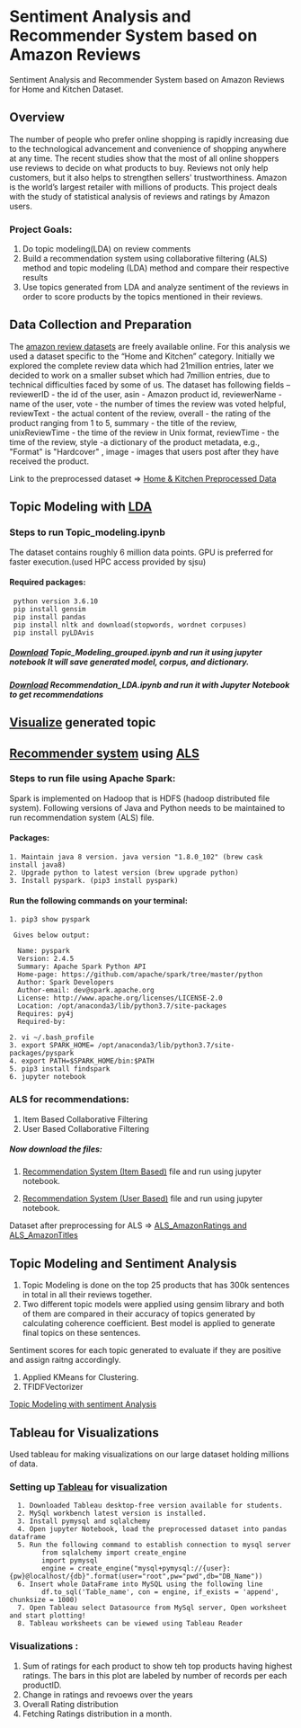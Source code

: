 # Sentiment Analysis and Recommender System based on Amazon Reviews

Sentiment Analysis and Recommender System based on Amazon Reviews for Home and Kitchen Dataset.

## Overview
The number of people who prefer online shopping is rapidly increasing due to the technological advancement and convenience of shopping anywhere at any time. The recent studies show that the most of all online shoppers use reviews to decide on what products to buy. Reviews not only help customers, but it also helps to strengthen sellers' trustworthiness. Amazon is the world’s largest retailer with millions of products. This project deals with the study of statistical analysis of reviews and ratings by Amazon users.

   ### Project Goals:
   1. Do topic modeling(LDA) on review comments
   2. Build a recommendation system using collaborative filtering (ALS) method and topic modeling (LDA) method and compare their respective results
   3. Use topics generated from LDA and analyze sentiment of the reviews in order to score products by the topics mentioned in their reviews.

## Data Collection and Preparation

The [amazon review datasets](https://nijianmo.github.io/amazon/index.html) are freely available online. For this analysis we used a dataset specific to the “Home and Kitchen” category. Initially we explored the complete review data which had 21million entries, later we decided to work on a smaller subset which had 7million entries, due to technical difficulties faced by some of us.
The dataset has following fields – reviewerID - the id of the user, asin - Amazon product id, reviewerName - name of the user, vote - the number of times the review was voted helpful, reviewText - the actual content of the review, overall - the rating of the product ranging from 1 to 5, summary - the title of the review, unixReviewTime - the time of the review in Unix format, reviewTime - the time of the review, style -a dictionary of the product metadata, e.g., "Format" is "Hardcover" , image - images that users post after they have received the product.

Link to the preprocessed dataset => [Home & Kitchen Preprocessed Data](https://drive.google.com/drive/folders/1YIFgIOtMTuOEHUJEJfFV_mLE8lwz8unC?usp=sharing)

## Topic Modeling with [LDA](https://en.wikipedia.org/wiki/Latent_Dirichlet_allocation)

### Steps to run Topic_modeling.ipynb
The dataset contains roughly 6 million data points. GPU is preferred for faster execution.(used HPC access provided by sjsu)
#### Required packages:
     python version 3.6.10
     pip install gensim
     pip install pandas
     pip install nltk and download(stopwords, wordnet corpuses)
     pip install pyLDAvis
##### [Download](https://github.com/Thaslim/Amazon_Review_Analysis/blob/master/LDA%20-%20Recommender/Topic_Modeling_grouped.ipynb) Topic_Modeling_grouped.ipynb and run it using jupyter notebook It will save generated model, corpus, and dictionary.
##### [Download](https://github.com/Thaslim/Amazon_Review_Analysis/blob/master/LDA%20-%20Recommender/Recommendation_LDA.ipynb) Recommendation_LDA.ipynb and run it with Jupyter Notebook to get recommendations
## [Visualize](https://thaslim.github.io/Amazon_Review_Analysis/)  generated topic

## [Recommender system](https://en.wikipedia.org/wiki/Recommender_system) using [ALS](https://spark.apache.org/docs/latest/mllib-collaborative-filtering.html)

### Steps to run file using Apache Spark:
Spark is implemented on Hadoop that is HDFS (hadoop distributed file system). Following versions of Java and Python needs to  be maintained to run recommendation system (ALS) file.
#### Packages:
    1. Maintain java 8 version. java version "1.8.0_102" (brew cask install java8)
    2. Upgrade python to latest version (brew upgrade python)
    3. Install pyspark. (pip3 install pyspark)
   
#### Run the following commands on your terminal:
    1. pip3 show pyspark
   
     Gives below output:

      Name: pyspark
      Version: 2.4.5
      Summary: Apache Spark Python API
      Home-page: https://github.com/apache/spark/tree/master/python
      Author: Spark Developers
      Author-email: dev@spark.apache.org
      License: http://www.apache.org/licenses/LICENSE-2.0
      Location: /opt/anaconda3/lib/python3.7/site-packages
      Requires: py4j
      Required-by: 

    2. vi ~/.bash_profile
    3. export SPARK_HOME= /opt/anaconda3/lib/python3.7/site-packages/pyspark
    4. export PATH=$SPARK_HOME/bin:$PATH
    5. pip3 install findspark
    6. jupyter notebook

### ALS for recommendations:
   1. Item Based Collaborative Filtering
   2. User Based Collaborative Filtering
   
##### Now download the files:
   
   1. [Recommendation System (Item Based)](https://github.com/Thaslim/Amazon_Review_Analysis/blob/master/ALS%20Recommendation%20System/Step3_ALS%20Collaborative%20Filtering%20(User%20Based).ipynb) file and run using jupyter notebook.

   2. [Recommendation System (User Based)](https://github.com/Thaslim/Amazon_Review_Analysis/blob/master/ALS%20Recommendation%20System/Step4_ALS%20Collaborative%20Filtering%20(Item%20Based).ipynb) file and run using jupyter notebook.

Dataset after preprocessing for ALS => [ALS_AmazonRatings and ALS_AmazonTitles](https://drive.google.com/open?id=1zkpjqpEQYFGTR90KMR2a2TXvPjBnXZE5)

## Topic Modeling and Sentiment Analysis
1. Topic Modeling is done on the top 25 products that has 300k sentences in total in all their reviews together. 
2. Two different topic models were applied using gensim library and both of them are compared in their accuracy of topics generated by calculating coherence coefficient. Best model is applied to generate final topics on these sentences.

Sentiment scores for each topic generated to evaluate if they are positive and assign raitng accordingly.
1. Applied KMeans for Clustering.
2. TFIDFVectorizer

[Topic Modeling with sentiment Analysis](https://github.com/Thaslim/Amazon_Review_Analysis/blob/master/Sentiment%20Analysis/Amazon_Reviews_Topic_Modeling.ipynb) 

## Tableau for Visualizations
Used tableau for making visualizations on our large dataset holding millions of data.

### Setting up [Tableau](https://www.tableau.com/academic/students/) for visualization
      1. Downloaded Tableau desktop-free version available for students.
      2. MySql workbench latest version is installed. 
      3. Install pymysql and sqlalchemy
      4. Open jupyter Notebook, load the preprocessed dataset into pandas dataframe
      5. Run the following command to establish connection to mysql server
            from sqlalchemy import create_engine
            import pymysql
            engine = create_engine("mysql+pymysql://{user}:{pw}@localhost/{db}".format(user="root",pw="pwd",db="DB_Name"))
      6. Insert whole DataFrame into MySQL using the following line
            df.to_sql('Table_name', con = engine, if_exists = 'append', chunksize = 1000)
      7. Open Tableau select Datasource from MySql server, Open worksheet and start plotting!
      8. Tableau worksheets can be viewed using Tableau Reader
 
### Visualizations : 
1. Sum of ratings for each product to show teh top products having highest ratings. The bars in this plot are labeled by number of records per each productID.
2. Change in ratings and revoews over the years
3. Overall Rating distribution
4. Fetching Ratings distribution in a month.

